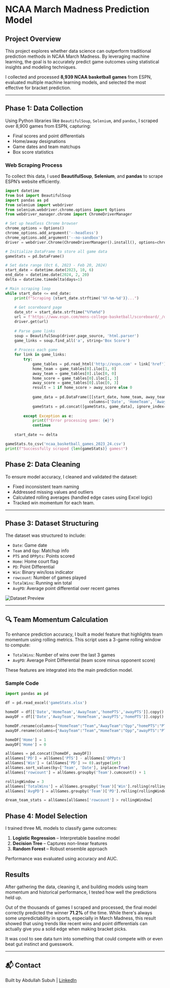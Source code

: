# NCAA March Madness Prediction Model

## Project Overview
This project explores whether data science can outperform traditional prediction methods in NCAA March Madness. By leveraging machine learning, the goal is to accurately predict game outcomes using statistical insights and modeling techniques.

I collected and processed **8,939 NCAA basketball games** from ESPN, evaluated multiple machine learning models, and selected the most effective for bracket prediction.

---

## Phase 1: Data Collection
Using Python libraries like `BeautifulSoup`, `Selenium`, and `pandas`, I scraped over 8,900 games from ESPN, capturing:
- Final scores and point differentials
- Home/away designations
- Game dates and team matchups
- Box score statistics 

### Web Scraping Process  

To collect this data, I used **BeautifulSoup**, **Selenium**, and **pandas** to scrape ESPN’s website efficiently.  

```python
import datetime
from bs4 import BeautifulSoup
import pandas as pd
from selenium import webdriver
from selenium.webdriver.chrome.options import Options
from webdriver_manager.chrome import ChromeDriverManager

# Set up headless Chrome browser
chrome_options = Options()
chrome_options.add_argument('--headless')
chrome_options.add_argument('--no-sandbox')
driver = webdriver.Chrome(ChromeDriverManager().install(), options=chrome_options)

# Initialize DataFrame to store all game data
gameStats = pd.DataFrame()

# Set date range (Oct 6, 2023 - Feb 20, 2024)
start_date = datetime.date(2023, 10, 6)
end_date = datetime.date(2024, 2, 20)
delta = datetime.timedelta(days=1)

# Main scraping loop
while start_date <= end_date:
    print(f"Scraping {start_date.strftime('%Y-%m-%d')}...")
    
    # Get scoreboard page
    date_str = start_date.strftime("%Y%m%d")
    url = f'https://www.espn.com/mens-college-basketball/scoreboard/_/date/{date_str}'
    driver.get(url)
    
    # Parse game links
    soup = BeautifulSoup(driver.page_source, 'html.parser')
    game_links = soup.find_all('a', string='Box Score')
    
    # Process each game
    for link in game_links:
        try:
            game_tables = pd.read_html('http://espn.com' + link['href'])
            home_team = game_tables[0].iloc[1, 0]
            away_team = game_tables[0].iloc[0, 0]
            home_score = game_tables[0].iloc[1, 3]
            away_score = game_tables[0].iloc[0, 3]
            result = 1 if home_score > away_score else 0
            
            game_data = pd.DataFrame([[start_date, home_team, away_team, home_score, away_score, result]],
                                     columns=['Date', 'HomeTeam', 'AwayTeam', 'HomeScore', 'AwayScore', 'Result'])
            gameStats = pd.concat([gameStats, game_data], ignore_index=True)
            
        except Exception as e:
            print(f"Error processing game: {e}")
            continue
    
    start_date += delta

gameStats.to_csv('ncaa_basketball_games_2023_24.csv')
print(f"Successfully scraped {len(gameStats)} games!")

```

##  Phase 2: Data Cleaning
To ensure model accuracy, I cleaned and validated the dataset:
- Fixed inconsistent team naming
- Addressed missing values and outliers
- Calculated rolling averages (handled edge cases using Excel logic)
- Tracked win momentum for each team.  

---

##  Phase 3: Dataset Structuring
The dataset was structured to include:
- `Date`: Game date
- `Team` and `Opp`: Matchup info
- `PTS` and `OPPpts`: Points scored
- `Home`: Home court flag
- `PD`: Point Differential
- `Win`: Binary win/loss indicator
- `rowcount`: Number of games played
- `TotalWins`: Running win total
- `AvgPD`: Average point differential over recent games

![Dataset Preview](https://github.com/user-attachments/assets/87d041ba-853f-4eda-a4ba-15f19eef7767)

---

## 🔍 Team Momentum Calculation
To enhance prediction accuracy, I built a model feature that highlights team momentum using rolling metrics. This script uses a 3-game rolling window to compute:

- `TotalWins`: Number of wins over the last 3 games
- `AvgPD`: Average Point Differential (team score minus opponent score)

These features are integrated into the main prediction model.

### Sample Code
```python
import pandas as pd

df = pd.read_excel('gameStats.xlsx')

homeDF = df[['Date','HomeTeam','AwayTeam','homePTS','awayPTS']].copy()
awayDF = df[['Date','AwayTeam','HomeTeam','awayPTS','homePTS']].copy()

homeDF.rename(columns={"HomeTeam":"Team","AwayTeam":"Opp","homePTS":"PTS","awayPTS":"OPPpts"}, inplace=True)
awayDF.rename(columns={"AwayTeam":"Team","HomeTeam":"Opp","awayPTS":"PTS","homePTS":"OPPpts"}, inplace=True)

homeDF['Home'] = 1
awayDF['Home'] = 0

allGames = pd.concat([homeDF, awayDF])
allGames['PD'] = allGames['PTS'] - allGames['OPPpts']
allGames['Win'] = (allGames['PD'] >= 0).astype(int)
allGames.sort_values(by=['Team', 'Date'], inplace=True)
allGames['rowcount'] = allGames.groupby('Team').cumcount() + 1

rollingWindow = 3
allGames['TotalWins'] = allGames.groupby('Team')['Win'].rolling(rollingWindow, closed='left').sum().reset_index(0, drop=True)
allGames['AvgPD'] = allGames.groupby('Team')['PD'].rolling(rollingWindow, closed='left').mean().reset_index(0, drop=True)

dream_team_stats = allGames[allGames['rowcount'] > rollingWindow]
``` 

##  Phase 4: Model Selection
I trained three ML models to classify game outcomes:
1. **Logistic Regression** – Interpretable baseline model
2. **Decision Tree** – Captures non-linear features
3. **Random Forest** – Robust ensemble approach

Performance was evaluated using accuracy and AUC.

##  Results
After gathering the data, cleaning it, and building models using team momentum and historical performance, I tested how well the predictions held up.

Out of the thousands of games I scraped and processed, the final model correctly predicted the winner **71.2%** of the time. While there's always some unpredictability in sports, especially in March Madness, this result showed that using trends like recent wins and point differentials can actually give you a solid edge when making bracket picks.

It was cool to see data turn into something that could compete with or even beat gut instinct and guesswork.

---


## 📬 Contact
Built by Abdullah Subuh | [LinkedIn](https://www.linkedin.com/in/asubuh111)

